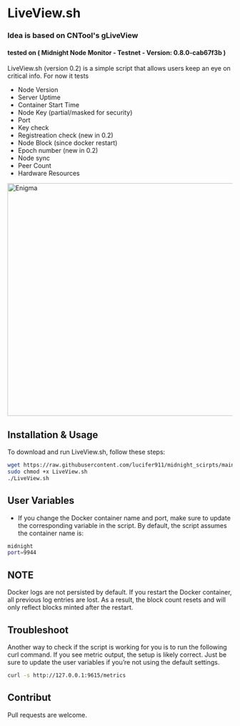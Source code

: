 # LiveView.sh 
### Idea is based on CNTool's gLiveView
#### tested on ( Midnight Node Monitor - Testnet - Version: 0.8.0-cab67f3b )
LiveView.sh (version 0.2) is a simple script that allows users keep an eye on critical info. For now it tests
-  Node Version
-  Server Uptime
-  Container Start Time
-  Node Key (partial/masked for security)
-  Port
-  Key check
-  Registreation check (new in 0.2)
-  Node Block (since docker restart)
-  Epoch number (new in 0.2)
-  Node sync
-  Peer Count
-  Hardware Resources

<img width="521" alt="Enigma" src="https://github.com/user-attachments/assets/9ab31dd4-e04c-4490-970a-72b635298510" />




## Installation & Usage

To download and run LiveView.sh, follow these steps:

```bash
wget https://raw.githubusercontent.com/lucifer911/midnight_scirpts/main/LiveView.sh
sudo chmod +x LiveView.sh
./LiveView.sh
```
## User Variables
- If you change the Docker container name and port, make sure to update the corresponding variable in the script. By default, the script assumes the container name is:
```bash
midnight
port=9944
```

## NOTE
Docker logs are not persisted by default. If you restart the Docker container, all previous log entries are lost. As a result, the block count resets and will only reflect blocks minted after the restart.

## Troubleshoot
Another way to check if the script is working for you is to run the following curl command. If you see metric output, the setup is likely correct. Just be sure to update the user variables if you’re not using the default settings.
```bash
curl -s http://127.0.0.1:9615/metrics
```
## Contribut
Pull requests are welcome. 


